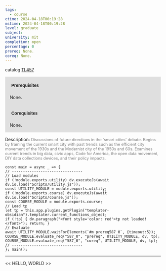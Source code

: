 ```yaml
---
tags:
  - course
ctime: 2024-04-18T00:19:28
mstime: 2024-04-18T00:19:28
level: graduate
subject: 
university: mit
completion: open
percentage: 0
prereq: None.
coreq: None.
---
```


catalog [11.457](http://student.mit.edu/catalog/m11c.html#11.457)

<span style="display: block; padding: 15px; background-color: rgb(100, 100, 100, 0.2);"><font id="m_prereq587_0" style="display: block; font-family: Arial, sans-serif; font-weight: bold; padding: 5px">Prerequisites</font><br><span id="prereq587_0">None.</span></span>
<span style="display: block; padding: 15px; background-color: rgb(100, 100, 100, 0.2);"><font id="m_coreq587_0" style="display: block; font-family: Arial, sans-serif; font-weight: bold; padding: 5px">Corequisites</font><br><span id="coreq587_0">None.</span></span>

<font style="">Description:</font>
<font style="color: grey; font-size: 0.8rem;">Discussions of future directions in the 'smart cities' debate. Begins by framing the current smart city with past trends such as the efficient city movement of the 1930s and the Modernist city of the 1950s and 60s. Examines current trends in big data, civic apps, Code for America, the open data movement, DIY data collections devices, and their policy impacts.</font>

```dataviewjs
const main = async _ => {
// --------------------------------
// Load modules
if (!module.exports.utility) dv.executeJs(await dv.io.load("Scripts/utility.js"));
const UTILITY_MODULE = module.exports.utility;
if (!module.exports.course) dv.executeJs(await dv.io.load("Scripts/course.js"));
const COURSE_MODULE = module.exports.course;
// Load tp
let tp = this.app.plugins.getPlugin("templater-obsidian").templater.current_functions_object;
if (!tp) { dv.paragraph("<font style='color: red'>tp not loaded!</font>"); return; }
// Evaluate
await UTILITY_MODULE.waitForElements(`#m_prereq587_0`, {timeout:5});
COURSE_MODULE.evaluate_req("587_0", "prereq", UTILITY_MODULE, dv, tp);
COURSE_MODULE.evaluate_req("587_0", "coreq", UTILITY_MODULE, dv, tp);
// --------------------------------
}; main();
```

---

<< HELLO, WORLD >>
